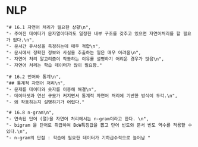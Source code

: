 # NLP

    "# 16.1 자연어 처리가 필요한 상황\n",
    "- 주어진 데이터가 문자열이더라도 일정한 내부 구조를 갖추고 있으면 자연어처리를 할 필요가 없다.\n",
    "- 문서간 유사성을 측정하는데 매우 적합\n",
    "- 문서에서 정확한 정보와 사실을 추출하는 일은 매우 어려움\n",
    "- 자연어 처리 알고리즘이 작동하는 이유를 설명하기 어려운 경우가 많음\n",
    "- 자연어 처리는 학습 데이터가 많이 필요함."

    "# 16.2 언어와 통계\n",
    "## 통계적 자연어 처리\n",
    "- 문제를 데이터와 숫자를 이용해 해결\n",
    "- 데이터셋과 연선 규모가 커지면서 통계적 자연어 처리에 기반한 방식이 두각.\n",
    "- 왜 작동하는지 설명하기가 어렵다."

    "# 16.8 n-gram\n",
    "- 연속된 단어 (절)을 자연어 처리에서는 n-gram이라고 한다. \n",
    "- bigram 을 단어로 취급하여 BoW특징값을 뽑고 단어 빈도와 문서 빈도 역수를 적용할 수 있다.\n",
    "- n-gram의 단점 : 학습에 필요한 데이터가 기하급수적으로 늘어남 "
